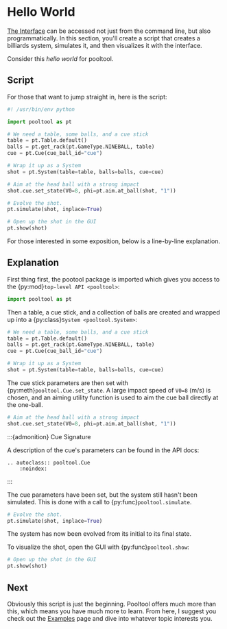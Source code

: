 # Hello World

[The Interface](interface) can be accessed not just from the command line, but also programmatically. In this section, you'll create a script that creates a billiards system, simulates it, and then visualizes it with the interface.

Consider this *hello world* for pooltool.

## Script

For those that want to jump straight in, here is the script:

```python
#! /usr/bin/env python

import pooltool as pt

# We need a table, some balls, and a cue stick
table = pt.Table.default()
balls = pt.get_rack(pt.GameType.NINEBALL, table)
cue = pt.Cue(cue_ball_id="cue")

# Wrap it up as a System
shot = pt.System(table=table, balls=balls, cue=cue)

# Aim at the head ball with a strong impact
shot.cue.set_state(V0=8, phi=pt.aim.at_ball(shot, "1"))

# Evolve the shot.
pt.simulate(shot, inplace=True)

# Open up the shot in the GUI
pt.show(shot)
```

For those interested in some exposition, below is a line-by-line explanation.

## Explanation

First thing first, the pootool package is imported which gives you access to the {py:mod}`top-level API <pooltool>`:

```python
import pooltool as pt
```

Then a table, a cue stick, and a collection of balls are created and wrapped up into a {py:class}`System <pooltool.System>`:

```python
# We need a table, some balls, and a cue stick
table = pt.Table.default()
balls = pt.get_rack(pt.GameType.NINEBALL, table)
cue = pt.Cue(cue_ball_id="cue")

# Wrap it up as a System
shot = pt.System(table=table, balls=balls, cue=cue)
```

The cue stick parameters are then set with {py:meth}`pooltool.Cue.set_state`. A large impact speed of `V0=8` (m/s) is chosen, and an aiming utility function is used to aim the cue ball directly at the one-ball.

```python
# Aim at the head ball with a strong impact
shot.cue.set_state(V0=8, phi=pt.aim.at_ball(shot, "1"))
```

:::{admonition} Cue Signature

A description of the cue's parameters can be found in the API docs:

```{eval-rst}
.. autoclass:: pooltool.Cue
    :noindex:
```
:::

The cue parameters have been set, but the system still hasn't been simulated. This is done with a call to {py:func}`pooltool.simulate`.

```python
# Evolve the shot.
pt.simulate(shot, inplace=True)
```

The system has now been evolved from its initial to its final state.

To visualize the shot, open the GUI with {py:func}`pooltool.show`:

```python
# Open up the shot in the GUI
pt.show(shot)
```

## Next

Obviously this script is just the beginning. Pooltool offers much more than this, which means you have much more to learn. From here, I suggest you check out the [Examples](../examples/index.md) page and dive into whatever topic interests you.
